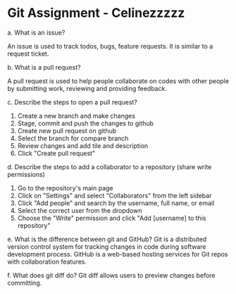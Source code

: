 # Git Assignment - Celinezzzzz

a. What is an issue?

An issue is used to track todos, bugs, feature requests. It is similar to a request ticket.

b. What is a pull request?

A pull request is used to help people collaborate on codes with other people by submitting work, reviewing and providing feedback.

c. Describe the steps to open a pull request?

1. Create a new branch and make changes
2. Stage, commit and push the changes to github
3. Create new pull request on github
4. Select the branch for compare branch
5. Review changes and add tile and description
6. Click "Create pull request"

d. Describe the steps to add a collaborator to a repository (share write permissions)

1. Go to the repository's main page
2. Click on "Settings" and select "Collaborators" from the left sidebar
3. Click "Add people" and search by the username, full name, or email
4. Select the correct user from the dropdown
5. Choose the "Write" permission and click "Add [username] to this repository"

e. What is the difference between git and GitHub?
Git is a distributed version control system for tracking changes in code during software development process. GitHub is a web-based hosting services for Git repos with collaboration features.

f. What does git diff do?
Git diff allows users to preview changes before committing.
